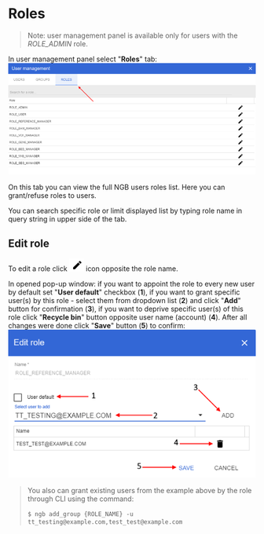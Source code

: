 # Roles
> Note: user management panel is available only for users with the *ROLE_ADMIN* role.

In user management panel select "**Roles**" tab:
![NGB User Management](images/um-roles-1.png)

On this tab you can view the full NGB users roles list. Here you can grant/refuse roles to users.

You can search specific role or limit displayed list by typing role name in query string in upper side of the tab.

## Edit role
To edit a role click ![NGB User Management](images/um-users-4.png) icon opposite the role name.

In opened pop-up window: if you want to appoint the role to every new user by default set "**User default**" checkbox (**1**), if you want to grant specific user(s) by this role - select them from dropdown list (**2**) and click "**Add**" button for confirmation (**3**), if you want to deprive specific user(s) of this role click "**Recycle bin**" button opposite user name (account) (**4**). After all changes were done click "**Save**" button (**5**) to confirm:
![NGB User Management](images/um-roles-2.png)

> You also can grant existing users from the example above by the role through CLI using the command:
> ```
> $ ngb add_group {ROLE_NAME} -u tt_testing@example.com,test_test@example.com
> ```